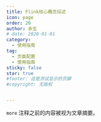 ```yaml
---
title: Flink核心概念综述
icon: page
order: 20
author: 余生
# date: 2020-01-01
category:
  - 使用指南
tag:
  - 页面配置
  - 使用指南
sticky: false
star: true
#footer: 这是测试显示的页脚
#copyright: 无版权


---
```


`more` 注释之前的内容被视为文章摘要。

<!-- more -->

